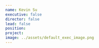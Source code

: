```yaml
---
name: Kevin Su
executive: false
director: false
lead: false
position:  
project:  
image: ../assets/default_exec_image.png
---
```

